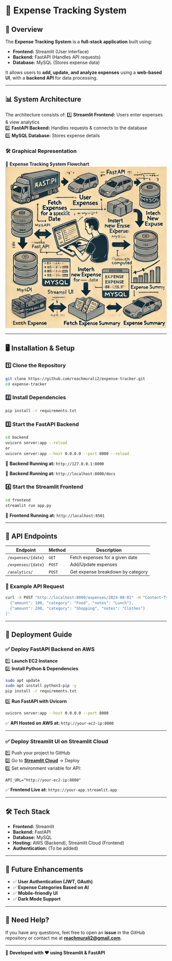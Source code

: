 # 🏦 Expense Tracking System

## 🚀 Overview
The **Expense Tracking System** is a **full-stack application** built using:
- **Frontend:** Streamlit (User Interface)
- **Backend:** FastAPI (Handles API requests)
- **Database:** MySQL (Stores expense data)

It allows users to **add, update, and analyze expenses** using a **web-based UI**, with a **backend API** for data processing.

---

## **📊 System Architecture**
The architecture consists of:
1️⃣ **Streamlit Frontend:** Users enter expenses & view analytics  
2️⃣ **FastAPI Backend:** Handles requests & connects to the database  
3️⃣ **MySQL Database:** Stores expense details  

### **🛠️ Graphical Representation**
📌 **Expense Tracking System Flowchart**
![System Architecture](architecture.png)

---

## **🖥️ Installation & Setup**
### **1️⃣ Clone the Repository**
```bash
git clone https://github.com/reachmurali2/expense-tracker.git
cd expense-tracker
```

### **2️⃣ Install Dependencies**
```bash
pip install -r requirements.txt
```

### **3️⃣ Start the FastAPI Backend**
```bash
cd backend
uvicorn server:app --reload 
or 
uvicorn server:app --host 0.0.0.0 --port 8000 --reload
```
📌 **Backend Running at:** `http://127.0.0.1:8000`

📌 **Backend Running at:** `http://localhost:8000/docs`

### **4️⃣ Start the Streamlit Frontend**
```bash
cd frontend
streamlit run app.py
```
📌 **Frontend Running at:** `http://localhost:8501`

---

## **🔗 API Endpoints**
| **Endpoint** | **Method** | **Description** |
|-------------|-----------|----------------|
| `/expenses/{date}` | `GET` | Fetch expenses for a given date |
| `/expenses/{date}` | `POST` | Add/Update expenses |
| `/analytics/` | `POST` | Get expense breakdown by category |

### **📌 Example API Request**
```bash
curl -X POST "http://localhost:8000/expenses/2024-08-01" -H "Content-Type: application/json" -d '[
  {"amount": 100, "category": "Food", "notes": "Lunch"},
  {"amount": 200, "category": "Shopping", "notes": "Clothes"}
]'
```

---

## **🚀 Deployment Guide**
### ✅ **Deploy FastAPI Backend on AWS**
1️⃣ **Launch EC2 Instance**  
2️⃣ **Install Python & Dependencies**  
```bash
sudo apt update
sudo apt install python3-pip -y
pip install -r requirements.txt
```
3️⃣ **Run FastAPI with Uvicorn**
```bash
uvicorn server:app --host 0.0.0.0 --port 8000
```
✅ **API Hosted on AWS at:** `http://your-ec2-ip:8000`

---

### ✅ **Deploy Streamlit UI on Streamlit Cloud**
1️⃣ Push your project to GitHub  
2️⃣ Go to **[Streamlit Cloud](https://share.streamlit.io/)** → Deploy  
3️⃣ Set environment variable for API:
```
API_URL="http://your-ec2-ip:8000"
```
✅ **Frontend Live at:** `https://your-app.streamlit.app`

---

## **🛠️ Tech Stack**
- **Frontend:** Streamlit
- **Backend:** FastAPI
- **Database:** MySQL
- **Hosting:** AWS (Backend), Streamlit Cloud (Frontend)
- **Authentication:** (To be added)

---

## **🤖 Future Enhancements**
- ✅ **User Authentication (JWT, OAuth)**
- ✅ **Expense Categories Based on AI**
- ✅ **Mobile-friendly UI**
- ✅ **Dark Mode Support**

---

## **📩 Need Help?**
If you have any questions, feel free to open an **issue** in the GitHub repository or contact me at **reachmurali2@gmail.com**.

---
📌 **Developed with ❤️ using Streamlit & FastAPI**
